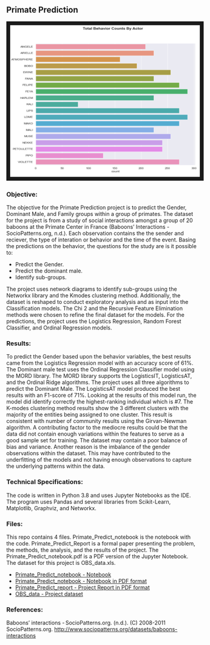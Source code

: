 ## Primate Prediction

<img src="./primate.png" 
 width="500" height="400" border="10" />

### Objective:

The objective for the Primate Prediction project is to predict the Gender, Dominant Male, and Family groups within a group of primates.  The dataset for the project is from a study of social interactions amongst a group of 20 baboons at the Primate Center in France (Baboons’ Interactions - SocioPatterns.org, n.d.).  Each observation contains the the sender and reciever, the type of interation or behavior and the time of the event.  Basing the predictions on the behavior, the questions for the study are is it possible to:

* Predict the Gender.
* Predict the dominant male.
* Identify sub-groups.

The project uses network diagrams to identify sub-groups using the Networkx library and the Kmodes clustering method.  Additionally, the dataset is reshaped to conduct exploratory analysis and as input into the Classification models. The Chi 2 and the Recursive Feature Elimination methods were chosen to refine the final dataset for the models. For the predictions, the project uses the Logistics Regression, Random Forest Classifier, and Ordinal Regression models.

### Results:

To predict the Gender based upon the behavior variables, the best results came from the Logistics Regression model with an accuracy score of 61%. The Dominant male test uses the Ordinal Regression Classifier model using the MORD library.  The MORD library supports the LogisticsIT, LogisticsAT, and the Ordinal Ridge algorithms. The project uses all three algorithms to predict the Dominant Male. The LogisticsAT model produced the best results with an F1-score of 71%. Looking at the results of this model run, the model did identify correctly the highest-ranking individual which is #7. The K-modes clustering method results show the 3 different clusters with the majority of the entities being assigned to one cluster.  This result is consistent with number of community results using the Girvan-Newman algorithm. A contributing factor to the mediocre results could be that the data did not contain enough variations within the features to serve as a good sample set for training. The dataset may contain a poor balance of bias and variance. Another reason is the imbalance of the gender observations within the dataset. This may have contributed to the underfitting of the models and not having enough observations to capture the underlying patterns within the data.     

### Technical Specifications:

The code is written in Python 3.8 and uses Jupyter Notebooks as the IDE.  The program uses Pandas and several libraries from Scikit-Learn, Matplotlib, Graphviz, and Networkx.  

### Files:

This repo contains 4 files. Primate_Predict_notebook is the notebook with the code. Primate_Predict_Report is a formal paper presenting the problem, the methods, the analysis, and the results of the project. The Primate_Predict_notebook.pdf is a PDF version of the Jupyter Notebook. The dataset for this project is OBS_data.xls.

* [Primate_Predict_notebook - Notebook](./Primate_Predict_notebook.ipynb)
* [Primate_Predict_notebook - Notebook in PDF format](Primate_Predict_notebook.pdf)
* [Primate_Predict_report - Project Report in PDF format](./Primate_Predict_report.pdf)
* [OBS_data - Project dataset](./OBS_data.xls)


### References:

Baboons’ interactions - SocioPatterns.org. (n.d.). (C) 2008-2011 SocioPatterns.org. http://www.sociopatterns.org/datasets/baboons-interactions
